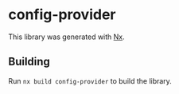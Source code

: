 # config-provider

This library was generated with [Nx](https://nx.dev).

## Building

Run `nx build config-provider` to build the library.
